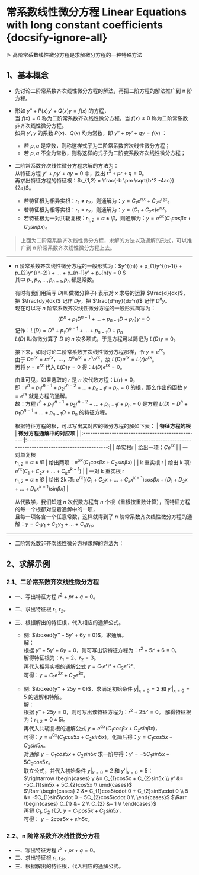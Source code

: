 # 常系数线性微分方程 Linear Equations with long constant coefficients {docsify-ignore-all}
!> 高阶常系数线性微分方程是求解微分方程的一种特殊方法

## 1、基本概念
 - 先讨论二阶常系数齐次线性微分方程的解法，再把二阶方程的解法推广到 n 阶方程。
 - 形如 $y'' + P(x)y' + Q(x)y = f(x)$ 的方程，  
   当 $f(x) = 0$ 称为二阶常系数齐次线性微分方程，当 $f(x) \ne 0$ 称为二阶常系数非齐次线性微分方程。  
   如果 $y',y$ 的系数 $P(x)、Q(x)$ 均为常数，即 $y'' + py' + qy = f(x)$ ：  
   - 若 $p,q$ 是常数，则称这样式子为二阶常系数齐次线性微分方程；  
   - 若 $p,q$ 不全为常数，则称这样的式子为二阶变系数齐次线性微分方程；

 - 二阶常系数齐次线性微分方程求解的方法为：  
   从特征方程 $y'' + py' + qy = 0$ 中，找出 $r^2 + pr + q = 0$。  
   再求出特征方程的特征根：$r_{1,2} = \frac{-b \pm \sqrt{b^2 -4ac}}{2a}$。  

   - 若特征根为相异实根：$r_{1} \ne r_{2}$，则通解为：$y = C_{1}e^{r_{1}x} + C_{2}e^{r_{2}x}$。
   - 若特征根为相等实根：$r_{1} = r_{2}$，则通解为：$y = (C_{1} + C_{2}x)e^{r_{1}x}$。
   - 若特征根为一对共轭复根：$r_{1,2} = \alpha \pm i\beta$，则通解为：$y = e^{\alpha x}(C_{1}cos\beta x + C_{2}sin\beta x)$。

> 上面为二阶常系数齐次线性微分方程，求解的方法以及通解的形式，可以推广到 $n$ 阶常系数齐次线性微分方程上去。
 ------
 - $n$ 阶常系数齐次线性微分方程的一般形式为：$y^{(n)} + p_{1}y^{(n-1)} + p_{2}y^{(n-2)} + ... + p_{n-1}y' + p_{n}y = 0 $  
   其中 $p_1,p_2,...,p_{n-1},p_{n}$ 都是常数。
   
   有时有我们用简写 $D$(叫做微分算子) 表示对 $x$ 求导的运算 $\frac{d}{dx}$，把 $\frac{dy}{dx}$ 记作 $Dy$，把 $\frac{d^ny}{dx^n}$ 记作 $D^ny$。  
   现在可以将 $n$ 阶常系数齐次线性微分方程的一般形式简写为：  
   $$ (D^n + p_1D^{n-1} + ... + p_{n-1}D + p_n)y = 0 $$
   记作：$L(D) = D^n + p_1D^{n-1} + ... + p_{n-1}D + p_n$  
   $L(D)$ 叫做微分算子 $D$ 的 $n$ 次多项式，于是方程可以简记为 $L(D)y = 0$。

   接下来，如同讨论二阶常系数齐次线性微分方程那样，令 $y = e^{rx}$。  
   由于 $De^{rx} = re^{rx}，...，D^ne^{rx} = r^ne^{rx}$，故 $L(D)e^{rx} = L(r)e^{rx}$。  
   再将 $y = e^{rx}$ 代入 $L(D)y = 0$ 得：$L(D)e^{rx} = 0$。

   由此可见，如果选取的 $r$ 是 $n$ 次代数方程：$L(r) = 0$，  
   即：$r^n + p_1r^{n-1} + p_2r^{n-2} + ... + p_{n-1}r + p_n = 0$ 的根，那么作出的函数 $y = e^{rx}$ 就是方程的通解。  
   故：方程 $r^n + p_1r^{n-1} + p_2r^{n-2} + ... + p_{n-1}r + p_n = 0$ 是方程 $L(D) = D^n + p_1D^{n-1} + ... + p_{n-1}D + p_n$ 的特征方程。

   根据特征方程的根，可以写出其对应的微分方程的解如下表：
   |                  **特征方程的根**                 |                                          **微分方程通解中的对应项**                                          |
   |:-------------------------------------------------:|:------------------------------------------------------------------------------------------------------------:|
   | 单实根r                                           | 给出一项：$Ce^{rx}$                                                                                          |
   | 一对单复根 <br>$r_{1,2} = \alpha \pm i\beta$      | 给出两项：$e^{\alpha x}(C_1cos\beta x + C_2sin\beta x)$                                                      |
   | k 重实根 r                                        | 给出 k 项: $e^{rx}(C_1 + C_2x + ... + C_kx^{k-1})$                                                           |
   | 一对 k 重实根 r <br>$r_{1,2} = \alpha \pm i\beta$ | 给出 2k 项: $e^{rx}[(C_1 + C_2x + ... + C_kx^{k-1})cos\beta x + (D_1 + D_2x + ... + D_kx^{k-1})sin \beta x]$ |

   从代数学，我们知道 $n$ 次代数方程有 $n$ 个根（重根按重数计算），而特征方程的每一个根都对应着通解中的一项，  
   且每一项各含一个任意常数，这样就得到了 $n$ 阶常系数齐次线性微分方程的通解：$y = C_1y_1 + C_2y_2 + ... + C_ny_n$。

 ------

 - 二阶常系数非齐次线性微分方程求解的方法为：


## 2、求解示例
### 2.1、二阶常系数齐次线性微分方程
 - 一、写出特征方程 $r^2 + pr + q = 0$。
 - 二、求出特征根 $r_{1},r_{2}$。
 - 三、根据解出的特征根，代入相应的通解公式。  

    - 例: $\boxed{y'' - 5y' + 6y = 0}$，求通解。  
    解：  
    根据 $y'' - 5y' + 6y = 0$，则可写出该特征方程为：$r^2 -5r' + 6 = 0$。  
    解得特征根为：$r_{1} = 2、 r_{2} = 3$。  
    再代入相异实根的通解公式 $y = C_{1}e^{r_{1}x} + C_{2}e^{r_{2}x}$，  
    可得：$y = C_{1}e^{2x} + C_{2}e^{3x}$。

    - 例: $\boxed{y'' + 25y = 0}$，求满足初始条件 $y|_{x=0} = 2$ 和 $y'|_{x=0} = 5$ 的通解和特解。  
    解：  
    根据 $y'' + 25y = 0$，则可写出该特征方程为：$r^2 + 25r'= 0$。
    解得特征根为：$r_{1,2} = 0 \pm 5i$。  
    再代入共轭复根的通解公式 $y = e^{\alpha x}(C_{1}cos\beta x + C_{2}sin\beta x)$，  
    可得：$y = e^{0 x}(C_{1}cos5 x + C_{2}sin5 x)$，化简后得：$y = C_{1}cos5x + C_{2}sin5x$。  
    对通解 $y = C_{1}cos5x + C_{2}sin5x$ 求一阶导得：$y' = -5C_{1}sin5x + 5C_{2}cos5x$。  
    联立公式，并代入初始条件 $y|_{x=0} = 2$ 和 $y'|_{x=0} = 5$：  
    $\rightarrow \begin{cases}
     y  &= C_{1}cos5x + C_{2}sin5x \\
     y' &= -5C_{1}sin5x + 5C_{2}cos5x \\
    \end{cases}$  
    $\Rarr \begin{cases}
     2  &= C_{1}cos5\cdot 0 + C_{2}sin5\cdot 0 \\
     5  &= -5C_{1}sin5\cdot 0 + 5C_{2}cos5\cdot 0 \\
    \end{cases}$
    $\Rarr \begin{cases}
     C_{1}  &= 2 \\
     C_{2}  &= 1 \\
    \end{cases}$  
    再将 $C_{1},C_{2}$ 代入 $y = C_{1}cos5x + C_{2}sin5x$，  
    可得： $y = 2cos5x + sin5x$。

### 2.2、n 阶常系数齐次线性微分方程
 - 一、写出特征方程 $r^2 + pr + q = 0$。
 - 二、求出特征根 $r_{1},r_{2}$。
 - 三、根据解出的特征根，代入相应的通解公式。  
